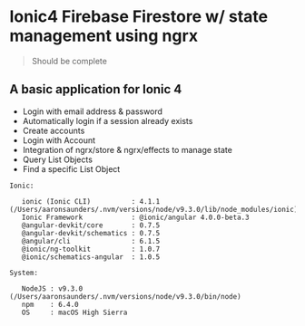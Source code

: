# Ionic4 Firebase Firestore w/ state management using ngrx
 > Should be complete
## A basic application for Ionic 4 

- Login with email address & password
- Automatically login if a session already exists
- Create accounts
- Login with Account
- Integration of ngrx/store & ngrx/effects to manage state
- Query List Objects
- Find a specific List Object


```
Ionic:

   ionic (Ionic CLI)          : 4.1.1 (/Users/aaronsaunders/.nvm/versions/node/v9.3.0/lib/node_modules/ionic)
   Ionic Framework            : @ionic/angular 4.0.0-beta.3
   @angular-devkit/core       : 0.7.5
   @angular-devkit/schematics : 0.7.5
   @angular/cli               : 6.1.5
   @ionic/ng-toolkit          : 1.0.7
   @ionic/schematics-angular  : 1.0.5

System:

   NodeJS : v9.3.0 (/Users/aaronsaunders/.nvm/versions/node/v9.3.0/bin/node)
   npm    : 6.4.0
   OS     : macOS High Sierra
```
